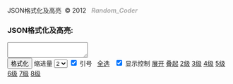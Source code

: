 <!DOCTYPE html PUBLIC "-//W3C//DTD XHTML 1.0 Transitional//EN" "http://www.w3.org/TR/xhtml1/DTD/xhtml1-transitional.dtd">
<html xmlns="http://www.w3.org/1999/xhtml">
<head>
<title>原生json格式化及高亮</title>
<meta name="description" content="json,格式化,高亮">
<meta name="keywords" content="json,格式化,高亮">
<script src="c.js" type="text/javascript"></script>
<link href="s.css" type="text/css" rel="stylesheet"></link>
</head>
<body>
<div class="HeadersRow">
<div id="HeaderTitle"> JSON格式化及高亮 &nbsp;&copy;&nbsp;2012&nbsp; &nbsp;<span style='color:#aaa;font-weight:bold;font-style:italic'>Random_Coder</span> </div>
<h3 id="HeaderSubTitle">JSON格式化及高亮:</h3>
<textarea id="RawJson">
</textarea>
</div>
<div id="ControlsRow">
<input type="Button" value="格式化" onclick="Process()"/>
<span id="TabSizeHolder">
缩进量
<select id="TabSize" onchange="TabSizeChanged()">
<option value="1">1</option>
<option value="2" selected="true">2</option>
<option value="3">3</option>
<option value="4">4</option>
<option value="5">5</option>
<option value="6">6</option>
</select>
</span>
<label for="QuoteKeys">
<input type="checkbox" id="QuoteKeys" onclick="QuoteKeysClicked()" checked="true" /> 
引号
</label>&nbsp; 
<a href="javascript:void(0);" onclick="SelectAllClicked()">全选</a>
&nbsp;
<span id="CollapsibleViewHolder" >
<label for="CollapsibleView">
<input type="checkbox" id="CollapsibleView" onclick="CollapsibleViewClicked()" checked="true" /> 
显示控制
</label>
</span>
<span id="CollapsibleViewDetail">
<a href="javascript:void(0);" onclick="ExpandAllClicked()">展开</a>
<a href="javascript:void(0);" onclick="CollapseAllClicked()">叠起</a>
<a href="javascript:void(0);" onclick="CollapseLevel(3)">2级</a>
<a href="javascript:void(0);" onclick="CollapseLevel(4)">3级</a>
<a href="javascript:void(0);" onclick="CollapseLevel(5)">4级</a>
<a href="javascript:void(0);" onclick="CollapseLevel(6)">5级</a>
<a href="javascript:void(0);" onclick="CollapseLevel(7)">6级</a>
<a href="javascript:void(0);" onclick="CollapseLevel(8)">7级</a>
<a href="javascript:void(0);" onclick="CollapseLevel(9)">8级</a>
</span>
</div>
<div id="Canvas" class="Canvas"></div>
<script src="http://www.google-analytics.com/urchin.js" type="text/javascript"></script>
<script type="text/javascript" src="m.js"></script>
</body>
</html>

